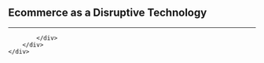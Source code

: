 <section id="disruptivetech">
    <div class="container">
        <div class="row">
            <div class="col-lg-12 text-center">
                <h2 class="section-heading">Ecommerce as a Disruptive Technology</h2>
                <hr class="primary">
          
            </div>
        </div>
    </div>
</section>
